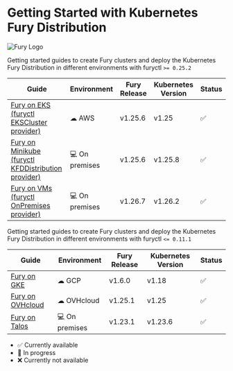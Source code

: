 # Getting Started with Kubernetes Fury Distribution

![Fury Logo](./utils/images/fury_logo.png)

Getting started guides to create Fury clusters and deploy the Kubernetes Fury Distribution in different environments with furyctl `>= 0.25.2`

| Guide                                                                             | Environment     | Fury Release | Kubernetes Version | Status             |
| --------------------------------------------------------------------------------- | --------------- | ------------ | ------------------ | ------------------ |
| [Fury on EKS (furyctl EKSCluster provider)](fury-on-eks/README.md)                | ☁ AWS          | v1.25.6      | v1.25              | :white_check_mark: |
| [Fury on Minikube (furyctl KFDDistribution provider)](fury-on-minikube/README.md) | 💻 On premises | v1.25.6      | v1.25.8            | :white_check_mark: |
| [Fury on VMs (furyctl OnPremises provider)](fury-on-vms/README.md)                | 💻 On premises | v1.26.7      | v1.26.2            | :white_check_mark: |


Getting started guides to create Fury clusters and deploy the Kubernetes Fury Distribution in different environments with furyctl `<= 0.11.1`

| Guide                                                 | Environment     | Fury Release | Kubernetes Version | Status             |
| ----------------------------------------------------- | --------------- | ------------ | ------------------ | ------------------ |
| [Fury on GKE](legacy/fury-on-gke/README.md)           | ☁ GCP          | v1.6.0       | v1.18              | :white_check_mark: |
| [Fury on OVHcloud](legacy/fury-on-ovhcloud/README.md) | ☁ OVHcloud     | v1.25.1      | v1.25              | :white_check_mark: |
| [Fury on Talos](legacy/fury-on-talos/README.md)       | 💻 On premises | v1.23.1      | v1.23.6            | :white_check_mark: |


- :white_check_mark: Currently available
- :hammer: In progress
- :x: Currently not available
